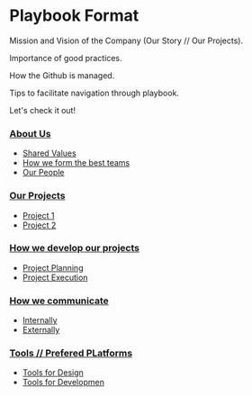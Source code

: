 # Playbook Format

Mission and Vision of the Company (Our Story // Our Projects).

Importance of good practices.

How the Github is managed.

Tips to facilitate navigation through playbook.

Let's check it out!


### [About Us](#us)

- [Shared Values](#values)
- [How we form the best teams](#best-teams)
- [Our People](#people)

### [Our Projects](#projects)

- [Project 1](#project-one)
- [Project 2](#project-two)

### [How we develop our projects](#departamentos)

- [Project Planning](#planning)
- [Project Execution](#execution)

### [How we communicate](#comunications)

- [Internally](#internal-comunications)
- [Externally](#external-communications)

### [Tools // Prefered PLatforms](#tools-and-preferred-platforms)

- [Tools for Design](#design-tools)
- [Tools for Developmen](#development-tools)
